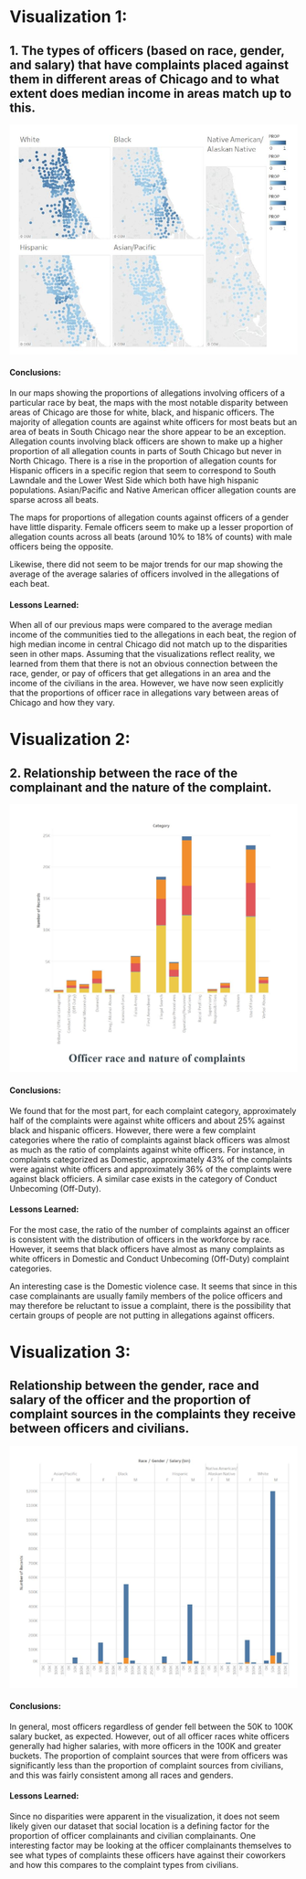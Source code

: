# Visualization 1: 

## 1. The types of officers (based on race, gender, and salary) that have complaints placed against them in different areas of Chicago and to what extent does median income in areas match up to this.

![alt text](https://github.com/JunhaoSLi/DataScienceF2018/blob/master/03_Group/checkpoints/6/results/vis_1.JPG "Visualization 1")

#### Conclusions: 

In our maps showing the proportions of allegations involving officers of a particular race by beat, the maps with the most notable disparity between areas of Chicago are those for white, black, and hispanic officers. The majority of allegation counts are against white officers for most beats but an area of beats in South Chicago near the shore appear to be an exception. Allegation counts involving black officers are shown to make up a higher proportion of all allegation counts in parts of South Chicago but never in North Chicago. There is a rise in the proportion of allegation counts for Hispanic officers in a specific region that seem to correspond to South Lawndale and the Lower West Side which both have high hispanic populations. Asian/Pacific and Native American officer allegation counts are sparse across all beats.

The maps for proportions of allegation counts against officers of a gender have little disparity. Female officers seem to make up a lesser proportion of allegation counts across all beats (around 10% to 18% of counts) with male officers being the opposite.

Likewise, there did not seem to be major trends for our map showing the average of the average salaries of officers involved in the allegations of each beat.

#### Lessons Learned: 
When all of our previous maps were compared to the average median income of the communities tied to the allegations in each beat, the region of high median income in central Chicago did not match up to the disparities seen in other maps. Assuming that the visualizations reflect reality, we learned from them that there is not an obvious connection between the race, gender, or pay of officers that get allegations in an area and the income of the civilians in the area. However, we have now seen explicitly that the proportions of officer race in allegations vary between areas of Chicago and how they vary.

# Visualization 2:

## 2. Relationship between the race of the complainant and the nature of the complaint. 

![alt text](https://github.com/JunhaoSLi/DataScienceF2018/blob/master/03_Group/checkpoints/6/results/vis_2.JPG "Visualization 2")

#### Conclusions: 
We found that for the most part, for each complaint category, approximately half of the complaints were against white officers and about 25% against black and hispanic officers. However, there were a few complaint categories where the ratio of complaints against black officers was almost as much as the ratio of complaints against white officers. For instance, in complaints categorized as Domestic, approximately 43% of the complaints were against white officers and approximately 36% of the complaints were against black officiers. A similar case exists in the category of Conduct Unbecoming (Off-Duty). 

#### Lessons Learned: 
For the most case, the ratio of the number of complaints against an officer is consistent with the distribution of officers in the workforce by race. However, it seems that black officers have almost as many complaints as white officers in Domestic and Conduct Unbecoming (Off-Duty) complaint categories. 

An interesting case is the Domestic violence case. It seems that since in this case complainants are usually family members of the police officers and may therefore be reluctant to issue a complaint, there is the possibility that certain groups of people are not putting in allegations against officers. 

# Visualization 3: 

## Relationship between the gender, race and salary of the officer and the proportion of complaint sources in the complaints they receive between officers and civilians.

![alt text](https://github.com/JunhaoSLi/DataScienceF2018/blob/master/03_Group/checkpoints/6/results/vis_3.JPG "Visualization 3")

#### Conclusions: 
In general, most officers regardless of gender fell between the 50K to 100K salary bucket, as expected. However, out of all officer races white officers generally had higher salaries, with more officers in the 100K and greater buckets. The proportion of complaint sources that were from officers was significantly less than the proportion of complaint sources from civilians, and this was fairly consistent among all races and genders. 

#### Lessons Learned: 
Since no disparities were apparent in the visualization, it does not seem likely given our dataset that social location is a defining factor for the proportion of officer complainants and civilian complainants. One interesting factor may be looking at the officer complainants themselves to see what types of complaints these officers have against their coworkers and how this compares to the complaint types from civilians. 



